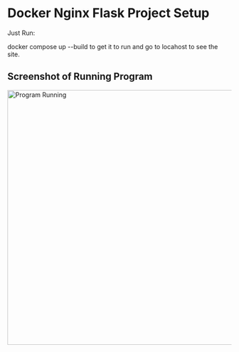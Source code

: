 # Docker Nginx Flask Project Setup

Just Run:

docker compose up --build to get it to run and go to locahost to see the site.

## Screenshot of Running Program

<img width="572" alt="Program Running" src="https://user-images.githubusercontent.com/32369823/152861721-a1da889c-a832-47e4-b448-cc814c3b6b13.png">

